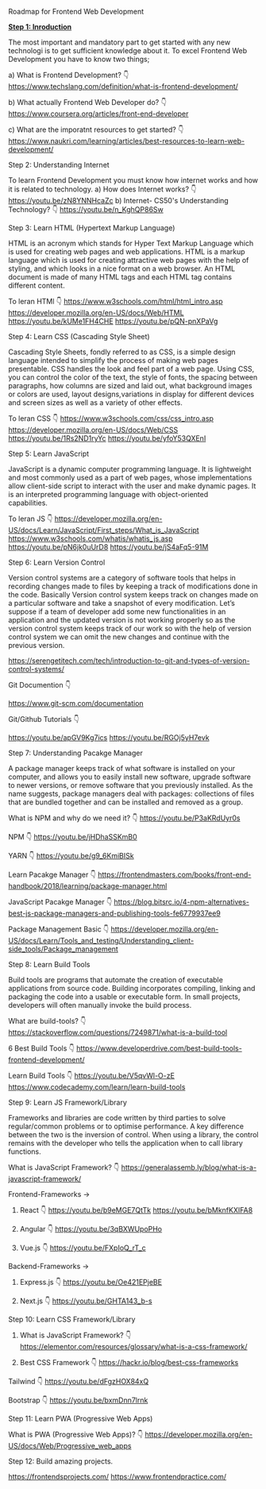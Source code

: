 Roadmap for Frontend Web Development

<u><strong>Step 1: Inroduction</strong></u>

The most important and mandatory part to get started with any new technologi is to get sufficient knowledge about it.
To excel Frontend Web Development you have to know two things;

a) What is Frontend Development? 👇
https://www.techslang.com/definition/what-is-frontend-development/

b) What actually Frontend Web Developer do? 👇
https://www.coursera.org/articles/front-end-developer

c) What are the imporatnt resources to get started? 👇
https://www.naukri.com/learning/articles/best-resources-to-learn-web-development/

Step 2: Understanding Internet

To learn Frontend Development you must know how internet works and how it is related to technology.
a) How does Internet works? 👇
https://youtu.be/zN8YNNHcaZc
b) Internet- CS50's Understanding Technology? 👇
https://youtu.be/n_KghQP86Sw

Step 3: Learn HTML (Hypertext Markup Language)

HTML is an acronym which stands for Hyper Text Markup Language which is used for creating web pages and web applications.
HTML is a markup language which is used for creating attractive web pages with the help of styling, and which looks in a
nice format on a web browser. An HTML document is made of many HTML tags and each HTML tag contains different content.

To leran HTMl 👇
https://www.w3schools.com/html/html_intro.asp
https://developer.mozilla.org/en-US/docs/Web/HTML
https://youtu.be/kUMe1FH4CHE
https://youtu.be/pQN-pnXPaVg

Step 4: Learn CSS (Cascading Style Sheet)

Cascading Style Sheets, fondly referred to as CSS, is a simple design language intended to simplify the process of making web pages presentable.
CSS handles the look and feel part of a web page. Using CSS, you can control the color of the text, the style of fonts, the spacing between
paragraphs, how columns are sized and laid out, what background images or colors are used, layout designs,variations in display for different
devices and screen sizes as well as a variety of other effects.

To leran CSS 👇
https://www.w3schools.com/css/css_intro.asp
https://developer.mozilla.org/en-US/docs/Web/CSS
https://youtu.be/1Rs2ND1ryYc
https://youtu.be/yfoY53QXEnI

Step 5: Learn JavaScript

JavaScript is a dynamic computer programming language. It is lightweight and most commonly used as a part of web pages, whose implementations
allow client-side script to interact with the user and make dynamic pages. It is an interpreted programming language with object-oriented  
capabilities.

To leran JS 👇
https://developer.mozilla.org/en-US/docs/Learn/JavaScript/First_steps/What_is_JavaScript
https://www.w3schools.com/whatis/whatis_js.asp
https://youtu.be/pN6jk0uUrD8
https://youtu.be/jS4aFq5-91M

Step 6: Learn Version Control

Version control systems are a category of software tools that helps in recording changes made to files by keeping a track of modifications done
in the code. Basically Version control system keeps track on changes made on a particular software and take a snapshot of every modification.
Let’s suppose if a team of developer add some new functionalities in an application and the updated version is not working properly so as the
version control system keeps track of our work so with the help of version control system we can omit the new changes and continue with the
previous version.

https://serengetitech.com/tech/introduction-to-git-and-types-of-version-control-systems/

Git Documention 👇

https://www.git-scm.com/documentation

Git/Github Tutorials 👇

https://youtu.be/apGV9Kg7ics
https://youtu.be/RGOj5yH7evk

Step 7: Understanding Pacakge Manager

A package manager keeps track of what software is installed on your computer, and allows you to easily install new software, upgrade software to newer
versions, or remove software that you previously installed. As the name suggests, package managers deal with packages: collections of files that are
bundled together and can be installed and removed as a group.

What is NPM and why do we need it? 👇
https://youtu.be/P3aKRdUyr0s

NPM 👇
https://youtu.be/jHDhaSSKmB0

YARN 👇
https://youtu.be/g9_6KmiBISk

Learn Pacakge Manager 👇
https://frontendmasters.com/books/front-end-handbook/2018/learning/package-manager.html

JavaScript Pacakge Manager 👇
https://blog.bitsrc.io/4-npm-alternatives-best-js-package-managers-and-publishing-tools-fe6779937ee9

Package Management Basic 👇
https://developer.mozilla.org/en-US/docs/Learn/Tools_and_testing/Understanding_client-side_tools/Package_management

Step 8: Learn Build Tools

Build tools are programs that automate the creation of executable applications from source code. Building incorporates
compiling, linking and packaging the code into a usable or executable form. In small projects, developers will often
manually invoke the build process.

What are build-tools? 👇
https://stackoverflow.com/questions/7249871/what-is-a-build-tool

6 Best Build Tools 👇
https://www.developerdrive.com/best-build-tools-frontend-development/

Learn Build Tools 👇
https://youtu.be/V5qvWl-O-zE
https://www.codecademy.com/learn/learn-build-tools

Step 9: Learn JS Framework/Library

Frameworks and libraries are code written by third parties to solve regular/common problems or to optimise performance.
A key difference between the two is the inversion of control. When using a library, the control remains with the developer
who tells the application when to call library functions.

What is JavaScript Framework? 👇
https://generalassemb.ly/blog/what-is-a-javascript-framework/

Frontend-Frameworks ->

1. React 👇
   https://youtu.be/b9eMGE7QtTk
   https://youtu.be/bMknfKXIFA8

2. Angular 👇
   https://youtu.be/3qBXWUpoPHo

3. Vue.js 👇
   https://youtu.be/FXpIoQ_rT_c

Backend-Frameworks ->

1. Express.js 👇
   https://youtu.be/Oe421EPjeBE

2. Next.js 👇
   https://youtu.be/GHTA143_b-s

Step 10: Learn CSS Framework/Library

1. What is JavaScript Framework? 👇
   https://elementor.com/resources/glossary/what-is-a-css-framework/

2. Best CSS Framework 👇
   https://hackr.io/blog/best-css-frameworks

Tailwind 👇
https://youtu.be/dFgzHOX84xQ

Bootstrap 👇
https://youtu.be/bxmDnn7lrnk

Step 11: Learn PWA (Progressive Web Apps)

What is PWA (Progressive Web Apps)? 👇
https://developer.mozilla.org/en-US/docs/Web/Progressive_web_apps

Step 12: Build amazing projects.

https://frontendsprojects.com/
https://www.frontendpractice.com/
